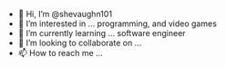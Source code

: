 - 👋 Hi, I’m @shevaughn101
- 👀 I’m interested in ...  programming, and video games
- 🌱 I’m currently learning ... software engineer
- 💞️ I’m looking to collaborate on ...
- 📫 How to reach me ...

<!---
shevaughn101/shevaughn101 is a ✨ special ✨ repository because its `README.md` (this file) appears on your GitHub profile.
You can click the Preview link to take a look at your changes.
--->
